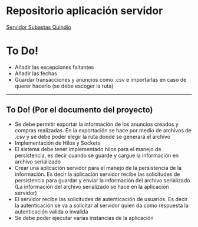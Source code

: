 # Repositorio aplicación servidor
[Servidor Subastas Quindío](https://github.com/AlphaS-C/SuibastasQuindio_Server "Servidor Subastas Quindío")

# To Do!

- Añadir las excepciones faltantes
- Añadir las fechas
- Guardar transacciones y anuncios como .csv e importarlas en caso de querer hacerlo (se debe escoger la ruta)


----------------------

## To Do! (Por el documento del proyecto)

- Se debe permitir exportar la información de los anuncios creados y compras realizadas. En la exportación se hace por medio de archivos de .csv y se debe poder elegir la ruta donde se generará el archivo
- Implementación de Hilos y Sockets
- El sistema debe tener implementado hilos para el manejo de persistencia, es decir cuando se guarde y cargue la información en archivo serializado
- Crear una aplicación servidor para el manejo de la persistencia de la información. Es decir la aplicación servidor recibe las solicitudes de persistencia para guardar y enviar la información del archivo serializado. (La información del archivo serializado se hace en la aplicación servidor)
- El servidor recibe las solicitudes de autenticación de usuarios. Es decir la autenticación se va a solicitar al servidor quien da como respuesta la autenticación valida o invalida
- Se debe poder ejecutar varias instancias de la aplicación
